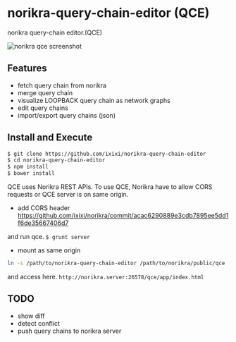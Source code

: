 norikra-query-chain-editor (QCE)
==========================

norikra query-chain editor.(QCE)

![norikra qce screenshot](https://gist.githubusercontent.com/ixixi/aa8a47ba6252230fccd2/raw/575f97918ecc4bd48c88afedf0f56e75180e6028/screenshot.png)


## Features

* fetch query chain from norikra
* merge query chain
* visualize LOOPBACK query chain as network graphs
* edit query chains
* import/export query chains (json)

## Install and Execute

```bash
$ git clone https://github.com/ixixi/norikra-query-chain-editor
$ cd norikra-query-chain-editor
$ npm install
$ bower install
```

QCE uses Norikra REST APIs. To use QCE, Norikra have to allow CORS requests or QCE server is on same origin.

* add CORS header
https://github.com/ixixi/norikra/commit/acac6290889e3cdb7895ee5dd1f6de35667406d7

and run qce. `$ grunt server`

* mount as same origin

```bash
ln -s /path/to/norikra-query-chain-editor /path/to/norikra/public/qce
```

and access here.
`http://norikra.server:26578/qce/app/index.html`

## TODO

* show diff
* detect conflict
* push query chains to norikra server

